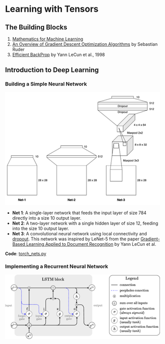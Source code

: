# Learning with Tensors

## The Building Blocks

1. [Mathematics for Machine Learning](https://mml-book.github.io/book/mml-book.pdf)
2. [An Overview of Gradient Descent Optimization Algorithms](https://arxiv.org/pdf/1609.04747) by Sebastian Ruder
3. [Efficient BackProp](https://cseweb.ucsd.edu/classes/wi08/cse253/Handouts/lecun-98b.pdf) by Yann LeCun et al., 1998

## Introduction to Deep Learning

### Building a Simple Neural Network

![MNIST Network Architectures](img/mnist_nets.png)

- **Net 1**: A single-layer network that feeds the input layer of size 784 directly into a size 10 output layer.
- **Net 2**: A two-layer network with a single hidden layer of size 12, feeding into the size 10 output layer.
- **Net 3**: A convolutional neural network using local connectivity and [dropout](https://www.cs.toronto.edu/~rsalakhu/papers/srivastava14a.pdf). This network was inspired by LeNet-5 from the paper [Gradient-Based Learning Applied to Document Recognition](http://vision.stanford.edu/cs598_spring07/papers/Lecun98.pdf) by Yann LeCun et al.

**Code**: [torch_nets.py](mnist/torch_nets.py)

### Implementing a Recurrent Neural Network

![LSTM Architectures](img/lstm_block.png)
